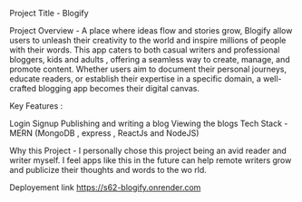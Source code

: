 Project Title - Blogify

Project Overview - A place where ideas flow and stories grow, Blogify allow users to unleash their creativity to the world and inspire millions of people with their words. This app caters to both casual writers and professional bloggers, kids and adults , offering a seamless way to create, manage, and promote content. Whether users aim to document their personal journeys, educate readers, or establish their expertise in a specific domain, a well-crafted blogging app becomes their digital canvas.

Key Features :

Login Signup Publishing and writing a blog Viewing the blogs Tech Stack - MERN (MongoDB , express , ReactJs and NodeJS)

Why this Project - I personally chose this project being an avid reader and writer myself. I feel apps like this in the future can help remote writers grow and publicize their thoughts and words to the wo rld.

Deployement link https://s62-blogify.onrender.com
